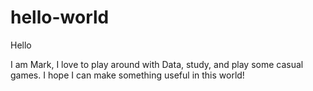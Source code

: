 # hello-world
Hello

I am Mark, I love to play around with Data, study, and play some casual games.
I hope I can make something useful in this world!
